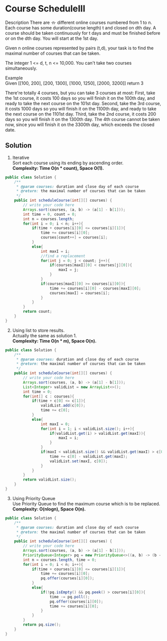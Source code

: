 # Course ScheduleIII
Description
There are ·n· different online courses numbered from 1 to n. Each course has some duration(course length) t and closed on dth day. A course should be taken continuously for t days and must be finished before or on the dth day. You will start at the 1st day.

Given n online courses represented by pairs (t,d), your task is to find the maximal number of courses that can be taken.

The integer 1 <= d, t, n <= 10,000.
You can't take two courses simultaneously.

Example  
Given [[100, 200], [200, 1300], [1000, 1250], [2000, 3200]]
return 3

There're totally 4 courses, but you can take 3 courses at most:
First, take the 1st course, it costs 100 days so you will finish it on the 100th day, and ready to take the next course on the 101st day.
Second, take the 3rd course, it costs 1000 days so you will finish it on the 1100th day, and ready to take the next course on the 1101st day.
Third, take the 2nd course, it costs 200 days so you will finish it on the 1300th day.
The 4th course cannot be taken now, since you will finish it on the 3300th day, which exceeds the closed date.
## Solution
1. Iterative  
Sort each course using its ending by ascending order.    
**Complexity: Time O(n * count), Space O(1).**
```java
public class Solution {
    /**
     * @param courses: duration and close day of each course
     * @return: the maximal number of courses that can be taken
     */
    public int scheduleCourse(int[][] courses) {
        // write your code here
        Arrays.sort(courses, (a, b) -> (a[1] - b[1]));
        int time = 0, count = 0;
        int n = courses.length;
        for(int i = 0; i < n; i++){
            if(time + courses[i][0] <= courses[i][1]){
                time += courses[i][0];
                courses[count++] = courses[i];
            }
            else{
                int maxI = i;
                //find a replacement
                for(int j = 0; j < count; j++){
                    if(courses[maxI][0] < courses[j][0]){
                        maxI = j;
                    }
                }
                if(courses[maxI][0] >= courses[i][0]){
                    time += courses[i][0] - courses[maxI][0];
                    courses[maxI] = courses[i];
                }
            }
        }
        return count;
    }
}
```
2. Using list to store results.  
Actually the same as solution 1.  
**Complexity: Time O(n * m), Space O(n).**  
```java
public class Solution {
    /**
     * @param courses: duration and close day of each course
     * @return: the maximal number of courses that can be taken
     */
    public int scheduleCourse(int[][] courses) {
        // write your code here
        Arrays.sort(courses, (a, b) -> (a[1] - b[1]));
        List<Integer> validList = new ArrayList<>();
        int time = 0;
        for(int[] c : courses){
            if(time + c[0] <= c[1]){
                validList.add(c[0]);
                time += c[0];
            }
            else{
                int maxI = 0;
                for(int i = 1; i < validList.size(); i++){
                    if(validList.get(i) > validList.get(maxI)){
                        maxI = i;
                    }
                }
                if(maxI < validList.size() && validList.get(maxI) > c[0]){
                    time += c[0] - validList.get(maxI);
                    validList.set(maxI, c[0]);
                }
            }
        }
        return validList.size();
    }
}
```
3. Using Priority Queue  
Use Priority Queue to find the maximum course which is to be replaced.  
**Complexity: O(nlogn), Space O(n).**
```java
public class Solution {
    /**
     * @param courses: duration and close day of each course
     * @return: the maximal number of courses that can be taken
     */
    public int scheduleCourse(int[][] courses) {
        // write your code here
        Arrays.sort(courses, (a, b) -> (a[1] - b[1]));
        PriorityQueue<Integer> pq = new PriorityQueue<>((a, b) -> (b - a));
        int n = courses.length, time = 0;
        for(int i = 0; i < n; i++){
            if(time + courses[i][0] <= courses[i][1]){
                time += courses[i][0];
                pq.offer(courses[i][0]);
            }
            else{
                if(!pq.isEmpty() && pq.peek() > courses[i][0]){
                    time -= pq.poll();
                    pq.offer(courses[i][0]);
                    time += courses[i][0];
                }
            }
        }
        return pq.size();
    }
}
```
